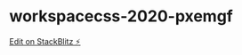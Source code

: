 # workspacecss-2020-pxemgf

[Edit on StackBlitz ⚡️](https://stackblitz.com/edit/workspacecss-2020-pxemgf)